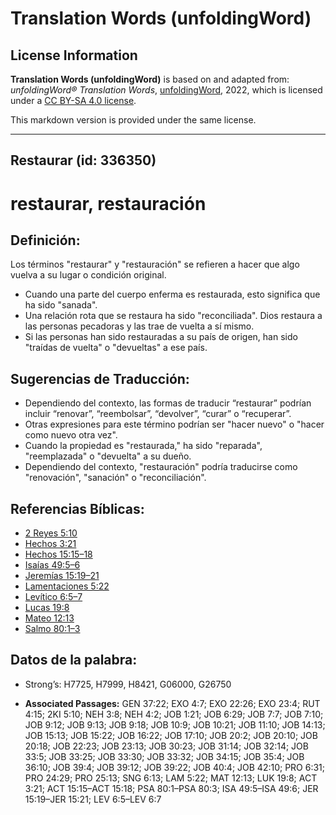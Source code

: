 # Translation Words (unfoldingWord)

## License Information

**Translation Words (unfoldingWord)** is based on and adapted from: _unfoldingWord® Translation Words_, [unfoldingWord](https://unfoldingword.org/utw), 2022, which is licensed under a [CC BY-SA 4.0 license](https://creativecommons.org/licenses/by-sa/4.0/legalcode.en).

This markdown version is provided under the same license.



--------------------------------

## Restaurar (id: 336350)

restaurar, restauración
=======================

Definición:
-----------

Los términos "restaurar" y "restauración" se refieren a hacer que algo vuelva a su lugar o condición original.

* Cuando una parte del cuerpo enferma es restaurada, esto significa que ha sido "sanada".
* Una relación rota que se restaura ha sido "reconciliada". Dios restaura a las personas pecadoras y las trae de vuelta a sí mismo.
* Si las personas han sido restauradas a su país de origen, han sido "traídas de vuelta" o "devueltas" a ese país.

Sugerencias de Traducción:
--------------------------

* Dependiendo del contexto, las formas de traducir “restaurar” podrían incluir “renovar”, “reembolsar”, “devolver”, “curar” o “recuperar”.
* Otras expresiones para este término podrían ser "hacer nuevo" o "hacer como nuevo otra vez".
* Cuando la propiedad es "restaurada," ha sido "reparada", "reemplazada" o "devuelta" a su dueño.
* Dependiendo del contexto, "restauración" podría traducirse como "renovación", "sanación" o "reconciliación".

Referencias Bíblicas:
---------------------

* [2 Reyes 5:10](https://ref.ly/2Kgs5:10)
* [Hechos 3:21](https://ref.ly/Acts3:21)
* [Hechos 15:15–18](https://ref.ly/Acts15:15-Acts15:18)
* [Isaías 49:5–6](https://ref.ly/Isa49:5-Isa49:6)
* [Jeremías 15:19–21](https://ref.ly/Jer15:19-Jer15:21)
* [Lamentaciones 5:22](https://ref.ly/Lam5:22)
* [Levítico 6:5–7](https://ref.ly/Lev6:5-Lev6:7)
* [Lucas 19:8](https://ref.ly/Luke19:8)
* [Mateo 12:13](https://ref.ly/Matt12:13)
* [Salmo 80:1–3](https://ref.ly/Ps80:1-Ps80:3)

Datos de la palabra:
--------------------

* Strong’s: H7725, H7999, H8421, G06000, G26750

* **Associated Passages:** GEN 37:22; EXO 4:7; EXO 22:26; EXO 23:4; RUT 4:15; 2KI 5:10; NEH 3:8; NEH 4:2; JOB 1:21; JOB 6:29; JOB 7:7; JOB 7:10; JOB 9:12; JOB 9:13; JOB 9:18; JOB 10:9; JOB 10:21; JOB 11:10; JOB 14:13; JOB 15:13; JOB 15:22; JOB 16:22; JOB 17:10; JOB 20:2; JOB 20:10; JOB 20:18; JOB 22:23; JOB 23:13; JOB 30:23; JOB 31:14; JOB 32:14; JOB 33:5; JOB 33:25; JOB 33:30; JOB 33:32; JOB 34:15; JOB 35:4; JOB 36:10; JOB 39:4; JOB 39:12; JOB 39:22; JOB 40:4; JOB 42:10; PRO 6:31; PRO 24:29; PRO 25:13; SNG 6:13; LAM 5:22; MAT 12:13; LUK 19:8; ACT 3:21; ACT 15:15–ACT 15:18; PSA 80:1–PSA 80:3; ISA 49:5–ISA 49:6; JER 15:19–JER 15:21; LEV 6:5–LEV 6:7

